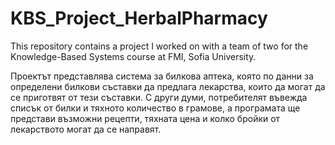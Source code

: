 # KBS_Project_HerbalPharmacy
This repository contains a project I worked on with a team of two for the Knowledge-Based Systems course at FMI, Sofia University. 

Проектът представлява система за билкова аптека, която по данни за определени билкови съставки да предлага лекарства, които да могат да се приготвят от тези съставки. 
С други думи, потребителят въвежда списък от билки и тяхното количество в грамове, а програмата ще представи възможни рецепти, тяхната цена и колко бройки от лекарството могат да се направят.

